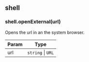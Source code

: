 
<a name="module-shell" id="module-shell"></a>

## shell

<a name="module-shell-openexternal" id="module-shell-openexternal"></a>

### shell.openExternal(url)
Opens the url in an the system browser.

| Param | Type |
| --- | --- |
| url | `string` \| `URL` |


